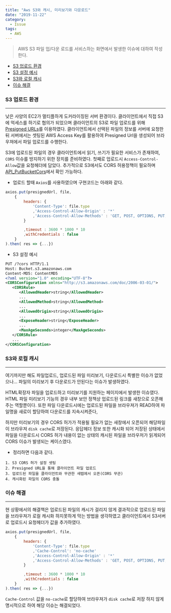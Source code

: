 ```yaml
---
title: "Aws S3와 캐시, 미리보기와 다운로드"
date: "2019-11-22"
category:
  - Issue
tags:
  - AWS
---
```



>AWS S3 파일 업/다운 로드를 서비스하는 화면에서 발생한 이슈에 대하여 작성한다.

* [S3 업로드 환경](#s3-업로드-환경)
* [S3 설정 예시](#s3-설정-예시)
* [S3와 로컬 캐시](#s3-로컬-캐시)
* [이슈 해결](#이슈-해결)

### S3 업로드 환경

---

낮은 사양의 EC2가 멀티플하게 도커라이징된 서버 환경이다. 클라이언트에서 직접 S3에 억세스를 하기로 협의가 되었으며 클라이언트의 S3로 파일 업로드를 위해 [Presigned URLs](https://boto3.amazonaws.com/v1/documentation/api/latest/guide/s3-presigned-urls.html)를 이용하였다. 클라이언트에서 선택된 파일의 정보를 서버에 요청한 뒤 서버에서는 셋팅된 AWS Access Key를 활용하여 Presigned Url을 생성되어 브라우져에서 파일 업로드를 수행한다.

S3에 업로드된 파일의 경우 클라이언트에서 읽기, 쓰기가 필요한 서비스가 존재하여,  `CORS` 이슈를 방지하기 위한 장치를 준비하였다. 첫째로 업로드시 `Access-Control-Allow`값을 요청헤더에 담았다. 추가적으로 S3에서도 CORS 허용정책이 필요하며 [API_PutBucketCors](https://docs.aws.amazon.com/ko_kr/AmazonS3/latest/API/API_PutBucketCors.html)에서 확인 가능하다.

* 업로드 할때 `Axios`를 사용하였으며 구현코드는 아래와 같다.

```js
axios.put(presignedUrl, file,
    {
        headers: {
            'Content-Type': file.type
            ,'Access-Control-Allow-Origin' : '*'
            ,'Access-Control-Allow-Methods' : 'GET, POST, OPTIONS, PUT, DELETE'
        }

        ,timeout : 3600 * 1000 * 10
        ,withCredentials : false
    }
).then( res => {...})
```

* S3 설정 예시

```xml
PUT /?cors HTTP/1.1
Host: Bucket.s3.amazonaws.com
Content-MD5: ContentMD5
<?xml version="1.0" encoding="UTF-8"?>
<CORSConfiguration xmlns="http://s3.amazonaws.com/doc/2006-03-01/">
   <CORSRule>
      <AllowedHeader>string</AllowedHeader>
      ...
      <AllowedMethod>string</AllowedMethod>
      ...
      <AllowedOrigin>string</AllowedOrigin>
      ...
      <ExposeHeader>string</ExposeHeader>
      ...
      <MaxAgeSeconds>integer</MaxAgeSeconds>
   </CORSRule>
   ...
</CORSConfiguration>
```

### S3와 로컬 캐시

---

여기까지만 해도 파일업로드, 업로드된 파일 미리보기, 다운로드시 특별한 이슈가 없었으나... 파일의 미리보기 후 다운로드가 안된다는 이슈가 발생하였다.

HTML확장자 파일을 업로드하고 미리보기를 지원하는 페이지에서 발생한 이슈였다. HTML 파일 미리보기 기능의 경우 내부 보안 정책상 업로드된 링크를 새창으로 오픈해주는 역할뿐이다. 또한 파일 다운로드시에는 업로드된 파일을 브라우져가 READ하여 파일명을 새로이 할당하여 다운로드를 지속시켜준다,

하지만 미리보기의 경우 CORS 허가가 적용될 필요가 없는 새창에서 오픈되어 해당파일이 브라우져 `disk cache`로 저장된다. 응답헤더 정보 또한 캐시화 되어 저장된 상태에서 파일을 다운로드시 CORS 허가 내용이 없는 상태의 캐시된 파일을 브라우저가 읽게되어 CORS 이슈가 발생되는 케이스였다.

* 정리하면 다음과 같다.

```text
1. S3 CORS 허가 설정 셋팅
2. Presigned URL을 통해 클라이언트 파일 업로드
3. 업로드된 파일을 클라이언트와 무관한 새탭에서 오픈(CORS 무관)
4. 캐시화된 파일의 CORS 충돌
```

### 이슈 해결

---

현 상황에서의 해결책은 업로드된 파일의 캐시가 걸리지 않게 결과적으로 업로드된 파일을 브라우져가 로컬 캐시화 하지못하게 막는 방법을 생각하였고 클라이언트에서 S3서버로 업로드시 요청헤더가 값을 추가하였다.

```js {5}
axios.put(presignedUrl, file,
    {
        headers: {
            'Content-Type': file.type
            ,'Cache-Control': 'no-cache'
            ,'Access-Control-Allow-Origin' : '*'
            ,'Access-Control-Allow-Methods' : 'GET, POST, OPTIONS, PUT, DELETE'
        }

        ,timeout : 3600 * 1000 * 10
        ,withCredentials : false
    }
).then( res => {...})
````

`Cache-Control` 값을 `no-cache`로 할당하여 브라우져가 `disk cache`로 저장 하지 않게 명시적으로 하여 해당 이슈는 해결되었다.
